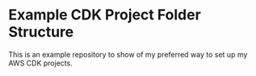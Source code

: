 # Example CDK Project Folder Structure
This is an example repository to show of my preferred way to set up my AWS CDK projects.